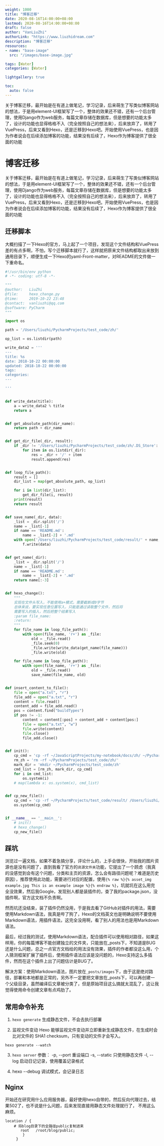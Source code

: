 ```yaml
---
weight: 1000
title: "博客迁移"
date: 2020-08-16T14:00:00+08:00
lastmod: 2020-08-16T14:00:00+08:00
draft: false
author: "VanLiuZhi"
authorLink: "https://www.liuzhidream.com"
description: "博客迁移"
resources:
- name: "base-image"
  src: "/images/base-image.jpg"

tags: [Water]
categories: [Water]

lightgallery: true

toc:
  auto: false
---
```


关于博客迁移，最开始是在有道上做笔记，学习记录，后来萌生了写类似博客网站的想法，于是用element-UI框架写了一个，整体的效果还不错，还有一个后台管理，使用Django作为web服务，每篇文章存储在数据库，但是想要的功能太多了，设计的功能也显得格格不入（完全按照自己的想法来），后来放弃了，转用了VuePress，后来又看到Hexo，还是迁移到Hexo吧。开始使用VuePress，也是因为作者说会在后续添加博客的功能，结果没有后续了，Hexo作为博客提供了很全面的功能

<!-- more -->

# 博客迁移

关于博客迁移，最开始是在有道上做笔记，学习记录，后来萌生了写类似博客网站的想法，于是用element-UI框架写了一个，整体的效果还不错，还有一个后台管理，使用Django作为web服务，每篇文章存储在数据库，但是想要的功能太多了，设计的功能也显得格格不入（完全按照自己的想法来），后来放弃了，转用了VuePress，后来又看到Hexo，还是迁移到Hexo吧。开始使用VuePress，也是因为作者说会在后续添加博客的功能，结果没有后续了，Hexo作为博客提供了很全面的功能

## 迁移脚本

大概扫描了一下Hexo的官方，马上起了一个项目，发现这个文件结构和VuePress差的有点多啊，不怕，写个迁移脚本就行了，这样就把原来文件结构都取出来放到通用目录下，顺便生成一下Hexo的yaml-Front-matter，对README的文件做一下重命名。

```python
#!/usr/bin/env python
# -*- coding: utf-8 -*-

"""
@author:   LiuZhi
@file:     hexo_change.py
@time:     2019-10-22 23:48
@contact:  vanliuzhi@qq.com
@software: PyCharm
"""

import os

path = '/Users/liuzhi/PycharmProjects/test_code/zh/'

op_list = os.listdir(path)

write_data2 = '''
---
title: %s
date: 2018-10-22 00:00:00
updated: 2018-10-22 00:00:00
tags:
categories:
---

'''


def write_data(title):
    a = write_data2 % title
    return a


def get_absolute_path(dir_name):
    return path + dir_name


def get_dir_file(_dir, result):
    if _dir != '/Users/liuzhi/PycharmProjects/test_code/zh/.DS_Store':
        for item in os.listdir(_dir):
            res = _dir + '/' + item
            result.append(res)


def loop_file_path():
    result = []
    dir_list = map(get_absolute_path, op_list)

    for i in list(dir_list):
        get_dir_file(i, result)
    print(result)
    return result


def save_name(_dir, data):
    _list = _dir.split('/')
    name = _list[-1]
    if name == 'README.md':
        name = _list[-2] + '.md'
    with open('/Users/liuzhi/PycharmProjects/test_code/result/' + name, 'w') as f:
        f.write(data)


def get_name(_dir):
    _list = _dir.split('/')
    name = _list[-1]
    if name == 'README.md':
        name = _list[-2] + '.md'
    return name[:-3]


def hexo_change():
    """
    实现在文件头写入，不能使用a+模式，需要截断成0字节
    总体来说，要实现任意位置写入，只能是通过读取整个文件，然后将
    需要写入的插入，然后把整个结果写入
    :param file_name:
    :return:
    """
    for file_name in loop_file_path():
        with open(file_name, 'r+') as _file:
            old = _file.read()
            _file.seek(0)
            _file.write(write_data(get_name(file_name)))
            _file.write(old)

    for file_name in loop_file_path():
        with open(file_name, 'r+') as _file:
            old = _file.read()
            save_name(file_name, old)


def insert_content_to_file():
    file = open("a.txt", "r")
    file_add = open("a.txt", "r")
    content = file.read()
    content_add = file_add.read()
    pos = content.find("buildTypes")
    if pos != -1:
        content = content[:pos] + content_add + content[pos:]
        file = open("a.txt", "w")
        file.write(content)
        file.close()
        file_add.close()


def init():
    cp_cmd = 'cp -rf ~/JavaScriptProjects/my-notebook/docs/zh/ ~/PycharmProjects/test_code/zh'
    rm_zh = 'rm -rf ~/PycharmProjects/test_code/zh/'
    mark_dir = 'mkdir ~/PycharmProjects/test_code/zh'
    cmd_list = [rm_zh, mark_dir, cp_cmd]
    for i in cmd_list:
        os.system(i)
    # map(lambda x: os.system(x), cmd_list)


def cp_new_file():
    cp_cmd = 'cp -rf ~/PycharmProjects/test_code/result/ /Users/liuzhi/JavaScriptProjects/hexo_blog/source/_posts'
    os.system(cp_cmd)


if __name__ == '__main__':
    # init()
    # hexo_change()
    cp_new_file()
```

## 踩坑

浏览过一遍文档，如果不着急搞分享，评论什么的，上手会很快，开始我的图片资源也是没有问题了，直到我看了官方的`资源文件夹`功能，它提出了一个顾虑（我真的没感觉到会有这个问题，分类和主页的资源，怎么会有路径问题呢？难道是历史原因），推荐使用此功能，需要进行对应的配置，使用`{% raw %}{% asset_img example.jpg This is an example image %}{% endraw %}`，坑就坑在这么用完全没效果，然后我Google，发现别人都是装插件的，查了我的package.json，没插件啊，官方这文档不负责啊。

然而坑还没结束，装了插件仍然没用，于是我去看了GitHub对插件的用法，需要使用Markdown语法，我真是哔了狗了，Hexo的文档英文也是明确说明不要使用Markdown语法，用插件语法，这完全没用啊，看了别人的用法也是用Markdown语法。

最后，经过我的测试，使用Markdown语法，配合插件可以使用相对路径，如果这样用，你的每篇博客不能创建独立的文件夹，只能放在_posts下，不知道是BUG还是什么问题，总之一点官方文档给的用法没有效果，插件的作者都没这么用，个人猜测框架扩展了插件后，使用插件语法应该是没问题的，Hexo支持这么多插件，然而在这个插件上出了问题估计是BUG了。

解决方案：使用Markdown语法，图片放在`_posts/images`下，由于这是绝对路径，部署和本地都是正常的，另外不一定要把文章放在_posts下，可以再创建一个父级目录，虽然编译后文章被分类了，但是原始项目这么搞就太混乱了，这让我觉得使用命令创建文章有点鸡肋了。

## 常用命令补充

1. `hexo generate` 生成静态文件，不会去执行部署

2. 监视文件变动
Hexo 能够监视文件变动并立即重新生成静态文件，在生成时会比对文件的 SHA1 checksum，只有变动的文件才会写入。

`hexo generate --watch`

3. `hexo server`
参数：
-p, --port	重设端口
-s, --static	只使用静态文件
-l, --log	启动日记记录，使用覆盖记录格式

4. hexo --debug 调试模式，会记录日志

## Nginx

开始还在研究用什么应用服务器，最好使用hexo自带的，然后反向代理过去，结果502了，也不说是什么问题，后来发现直接用静态文件处理就行了，
不用这么麻烦。

```
location / {
    # 将blog目录下的全路径public复制进来
       root   /root/blog/public; 
        }
     }
```
